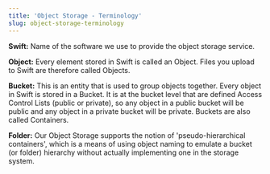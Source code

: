 ```yaml
---
title: 'Object Storage - Terminology'
slug: object-storage-terminology
---
```



**Swift:** Name of the software we use to provide the object storage service.

**Object:** Every element stored in Swift is called an Object. Files you upload to Swift are therefore called Objects.

**Bucket:** This is an entity that is used to group objects together. Every object in Swift is stored in a Bucket. It is at the bucket level that are defined Access Control Lists (public or private), so any object in a public bucket will be public and any object in a private bucket will be private. Buckets are also called Containers.

**Folder:** Our Object Storage supports the notion of 'pseudo-hierarchical containers', which is a means of using object naming to emulate a bucket (or folder) hierarchy without actually implementing one in the storage system.
